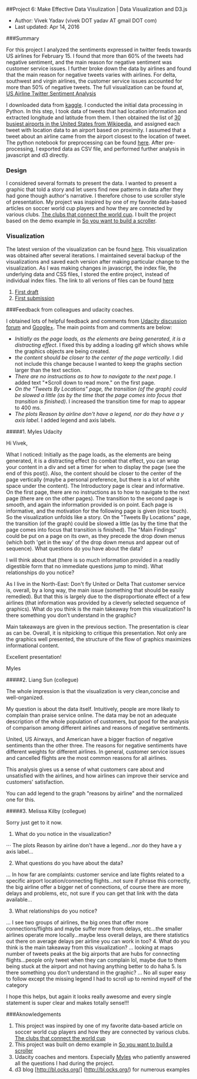 ##Project 6: Make Effective Data Visulization | Data Visualization and D3.js

- Author:  Vivek Yadav (vivek DOT yadav AT gmail DOT com)
- Last updated: Apr 14, 2016

###Summary

For this project I analyzed the sentiments expressed in twitter feeds towards US airlines for February 15. I found that more than 60% of the tweets had negative sentiment, and the main reason for negative sentiment was customer service issues. I further broke down the data by airlines and found that the main reason for negative tweets varies with airlines. For delta, southwest and virgin airlines, the customer service issues accounted for more than 50% of negative tweets. The full visualization can be found at, [US Airline Twitter Sentiment Analysis](http://vxy10.github.io/p6_vis_versions/scroll_Submission1/index.html)

I downloaded data from [kaggle](https://www.kaggle.com/crowdflower/twitter-airline-sentiment). I conducted the initial data processing in Python. In this step, I took data of tweets that had location information and extracted longitude and latitude from them. I then obtained the list of [30 busiest airports in the United States from Wikipedia](https://en.wikipedia.org/wiki/List_of_the_busiest_airports_in_the_United_States), and assigned each tweet with location data to an airport based on proximity. I assumed that a tweet about an airline came from the airport closest to the location of tweet. The python notebook for preprocessing can be found [here](https://github.com/vxy10/p6_vis_versions/blob/master/P6_data_processing_Twitter.ipynb). After pre-processing, I exported data as CSV file, and performed further analysis in javascript and d3 directly. 

### Design

I considered several formats to present the data. I wanted to present a graphic that told a story and let users find new patterns in data after they had gone though author's narrative. I therefore chose to use scroller style of presentation. My project was inspired by one of my favorite data-based articles on soccer world cup players and how they are connected by various clubs. [The clubs that connect the world cup](http://www.nytimes.com/interactive/2014/06/20/sports/worldcup/how-world-cup-players-are-connected.html). I built the project based on the demo example in [So you want to build a scroller](http://vallandingham.me/scroller.html). 


### Visualization
The latest version of the visualization can be found [here](http://vxy10.github.io/p6_vis_versions/scroll_Submission1/index.html). This visualization was obtained after several iterations. I maintained several backup of the visualizations and saved each version after making particular change to the visualization. As I was making changes in javascript, the index file, the underlying data and CSS files, I stored the entire project, instead of individual index files. The link to all verions of files can be found [here](https://github.com/vxy10/p6_vis_versions)  

1. [First draft](http://vxy10.github.io/p6_vis_versions/scroll_Submission1/index.html)
2. [First submission](http://vxy10.github.io/p6_vis_versions/scroll_MapVersion2/index.html)


###Feedback from colleagues and udacity coaches. 

I obtained lots of helpful feedback and comments from [Udacity discussion forum](https://discussions.udacity.com/t/feedback-for-project-6-us-airline-sentiment-analysis-using-twitter-data/163274/2) and [Google+](https://plus.google.com/communities/116797052510270749486?gclid=Cj0KEQjwwIKxBRDKhOz7ytT30vkBEiQAT1NaPS05CAXdYdk1Yu7ymp6T8ZGMhTJ0lMeqMdwFyCpF2bsaAkHc8P8HAQ). The main points from and comments are below:

- _Initially as the page loads, as the elements are being generated, it is a distracting effect_. I fixed this by adding a loading gif which shows while the graphics objects are being created. 
- _the content should be closer to the center of the page vertically_. I did not include this change because I wanted to keep the graphs section larger than the text section. 
- _There are no instructions as to how to navigate to the next page_. I added text "*Scroll down to read more." on the first page. 
- _On the "Tweets By Locations" page, the transition (of the graph) could be slowed a little (as by the time that the page comes into focus that transition is finished)_. I increased the transition time for map to appear to 400 ms. 
- _The plots Reason by airline don't have a legend, nor do they have a y axis label_. I added legend and axis labels.

#####1. Myles Udacity 

Hi Vivek,

What I noticed:
Initially as the page loads, as the elements are being generated, it is a distracting effect (to combat that effect, you can wrap your content in a div and set a timer for when to display the page (see the end of this post)). Also, the content should be closer to the center of the page vertically (maybe a personal preference, but there is a lot of white space under the content).
The Introductory page is clear and informative. On the first page, there are no instructions as to how to navigate to the next page (there are on the other pages).
The transition to the second page is smooth, and again the information provided is on point.
Each page is informative, and the motivation for the following page is given (nice touch). So the visualization unfolds like a story.
On the "Tweets By Locations" page, the transition (of the graph) could be slowed a little (as by the time that the page comes into focus that transition is finished).
The "Main Findings" could be put on a page on its own, as they precede the drop down menus (which both 'get in the way' of the drop down menus and appear out of sequence).
What questions do you have about the data?

I will think about that (there is so much information provided in a readily digestible form that no immediate questions jump to mind).
What relationships do you notice?

As I live in the North-East: Don't fly United or Delta
That customer service is, overall, by a long way, the main issue (something that should be easily remedied). But that this is largely due to the disproportionate effect of a few airlines (that information was provided by a cleverly selected sequence of graphics).
What do you think is the main takeaway from this visualization? Is there something you don’t understand in the graphic?

Main takeaways are given in the previous section.
The presentation is clear as can be.
Overall, it is nitpicking to critique this presentation. Not only are the graphics well presented, the structure of the flow of graphics maximizes informational content.

Excellent presentation!

Myles

#####2. Liang Sun (collegue) 

The whole impression is that the visualization is very clean,concise and well-organized.

My question is about the data itself. Intuitively, people are more likely to complain than praise service online. The data may be not an adequate description of the whole population of customers, but good for the analysis of comparison among different airlines and reasons of negative sentiments. 

United, US Airways, and American have a bigger fraction of negative sentiments than the other three.  The reasons for negative sentiments have different weights for different airlines. In general, customer service issues and cancelled flights are the most common reasons for all airlines. 

This analysis gives us a sense of what customers care about and unsatisfied with the airlines, and how airlines can improve their service and customers' satisfaction. 

You can add legend to the graph "reasons by airline" and the normalized one for this.

#####3. Melissa Kilby (collegue) 

Sorry just get to it now.

1. What do you notice in the visualization?

⋅⋅⋅ The plots Reason by airline don't have a legend...nor do they have a y axis label...

2.  What questions do you have about the data?

... In how far are complaints: customer service and late flights related to a specific airport location/connecting flights...not sure if phrase this correctly, the big airline offer a bigger net of connections, of course there are more delays and problems, etc, not sure if you can get that link with the data available...

3. What relationships do you notice?

... I see two groups of airlines, the big ones that offer more connections/flights and maybe suffer more from delays, etc...the smaller airlines operate more locally...maybe less overall delays, are there statistics out there on average delays per airline you can work in too?
4. What do you think is the main takeaway from this visualization?
... looking at maps number of tweets peaks at the big airports that are hubs for connecting flights...people only tweet when they can complain lol, maybe due to them being stuck at the airport and not having anything better to do haha
5. Is there something you don’t understand in the graphic?
... No all super easy to follow except the missing legend I had to scroll up to remind myself of the category

I hope this helps, but again it looks really awesome and every single statement is super clear and makes totally sense!!!



###Aknowledgements
1. This project was inspired by one of my favorite data-based article on soccer world cup players and how they are connected by various clubs. [The clubs that connect the world cup](http://www.nytimes.com/interactive/2014/06/20/sports/worldcup/how-world-cup-players-are-connected.html)
2. This project was built on demo example in [So you want to build a scroller](http://vallandingham.me/scroller.html)
3. Udacity coaches and mentors. Especially [Myles](https://discussions.udacity.com/users/myles/activity) who patiently answered all the questions I had during the project.
4. d3 blog [http://bl.ocks.org/] (http://bl.ocks.org/) for numerous examples


